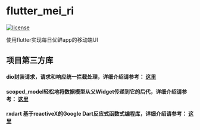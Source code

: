 # flutter_mei_ri <a href="https://github.com/Yuedecky/flutter_mei_ri/blob/master/LICENSE">
  <img src="https://img.shields.io/github/license/mashape/apistatus.svg" alt="license">
</a>

使用flutter实现每日优鲜app的移动端UI

## 项目第三方库
#### dio封装请求，请求和响应统一拦截处理，详细介绍请参考： <a href="https://pub.dev/packages/dio" >这里</a>
#### scoped_model轻松地将数据模型从父Widget传递到它的后代，详细介绍请参考： <a href="https://pub.dev/packages/scoped_model" >这里</a>
#### rxdart 基于reactiveX的Google Dart反应式函数式编程库，详细介绍请参考： <a href="https://pub.dev/packages/rxdart" >这里</a>


